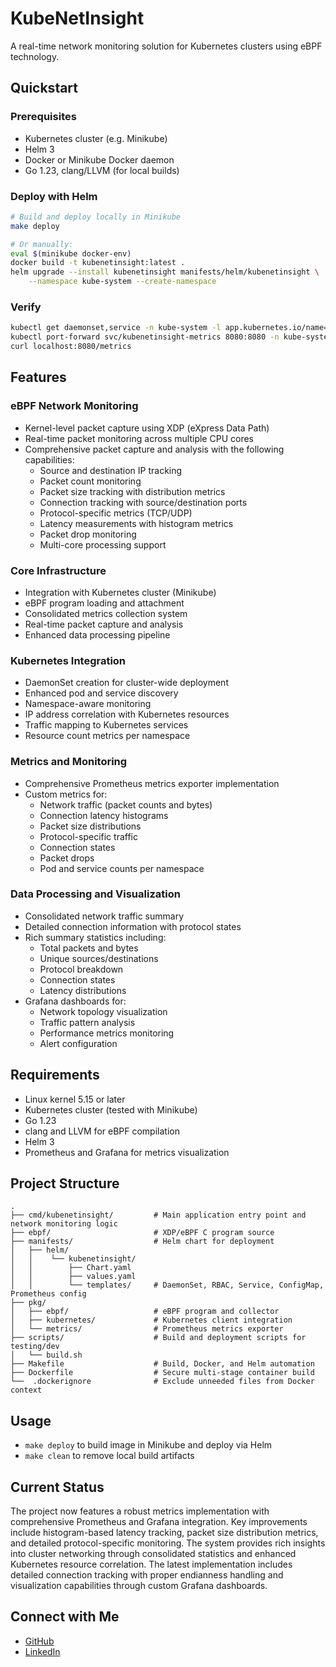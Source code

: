 # KubeNetInsight

A real-time network monitoring solution for Kubernetes clusters using eBPF technology.

## Quickstart

### Prerequisites
- Kubernetes cluster (e.g. Minikube)
- Helm 3
- Docker or Minikube Docker daemon
- Go 1.23, clang/LLVM (for local builds)

### Deploy with Helm

```bash
# Build and deploy locally in Minikube
make deploy

# Or manually:
eval $(minikube docker-env)
docker build -t kubenetinsight:latest .
helm upgrade --install kubenetinsight manifests/helm/kubenetinsight \
    --namespace kube-system --create-namespace
```

### Verify

```bash
kubectl get daemonset,service -n kube-system -l app.kubernetes.io/name=kubenetinsight
kubectl port-forward svc/kubenetinsight-metrics 8080:8080 -n kube-system
curl localhost:8080/metrics
```

## Features

### eBPF Network Monitoring
- Kernel-level packet capture using XDP (eXpress Data Path)
- Real-time packet monitoring across multiple CPU cores
- Comprehensive packet capture and analysis with the following capabilities:
  - Source and destination IP tracking
  - Packet count monitoring
  - Packet size tracking with distribution metrics
  - Connection tracking with source/destination ports
  - Protocol-specific metrics (TCP/UDP)
  - Latency measurements with histogram metrics
  - Packet drop monitoring
  - Multi-core processing support

### Core Infrastructure
- Integration with Kubernetes cluster (Minikube)
- eBPF program loading and attachment
- Consolidated metrics collection system
- Real-time packet capture and analysis
- Enhanced data processing pipeline

### Kubernetes Integration
- DaemonSet creation for cluster-wide deployment
- Enhanced pod and service discovery
- Namespace-aware monitoring
- IP address correlation with Kubernetes resources
- Traffic mapping to Kubernetes services
- Resource count metrics per namespace

### Metrics and Monitoring
- Comprehensive Prometheus metrics exporter implementation
- Custom metrics for:
  - Network traffic (packet counts and bytes)
  - Connection latency histograms
  - Packet size distributions
  - Protocol-specific traffic
  - Connection states
  - Packet drops
  - Pod and service counts per namespace

### Data Processing and Visualization
- Consolidated network traffic summary
- Detailed connection information with protocol states
- Rich summary statistics including:
  - Total packets and bytes
  - Unique sources/destinations
  - Protocol breakdown
  - Connection states
  - Latency distributions
- Grafana dashboards for:
  - Network topology visualization
  - Traffic pattern analysis
  - Performance metrics monitoring
  - Alert configuration

## Requirements
- Linux kernel 5.15 or later
- Kubernetes cluster (tested with Minikube)
- Go 1.23
- clang and LLVM for eBPF compilation
- Helm 3 
- Prometheus and Grafana for metrics visualization

## Project Structure

```tree
.
├── cmd/kubenetinsight/         # Main application entry point and network monitoring logic
├── ebpf/                       # XDP/eBPF C program source
├── manifests/                  # Helm chart for deployment
│   ├── helm/
│   │    └── kubenetinsight/
│   │        ├── Chart.yaml
│   │        ├── values.yaml
│   │        └── templates/     # DaemonSet, RBAC, Service, ConfigMap, Prometheus config
├── pkg/
│   ├── ebpf/                   # eBPF program and collector
│   ├── kubernetes/             # Kubernetes client integration
│   └── metrics/                # Prometheus metrics exporter
├── scripts/                    # Build and deployment scripts for testing/dev
│   └── build.sh
├── Makefile                    # Build, Docker, and Helm automation
├── Dockerfile                  # Secure multi-stage container build
└──  .dockerignore              # Exclude unneeded files from Docker context
```

## Usage
- `make deploy` to build image in Minikube and deploy via Helm  
- `make clean` to remove local build artifacts 

## Current Status
The project now features a robust metrics implementation with comprehensive Prometheus and Grafana integration. Key improvements include histogram-based latency tracking, packet size distribution metrics, and detailed protocol-specific monitoring. The system provides rich insights into cluster networking through consolidated statistics and enhanced Kubernetes resource correlation. The latest implementation includes detailed connection tracking with proper endianness handling and visualization capabilities through custom Grafana dashboards.

## Connect with Me
- [GitHub](https://github.com/paras-bhavnani)
- [LinkedIn](https://www.linkedin.com/in/paras-bhavnani)
